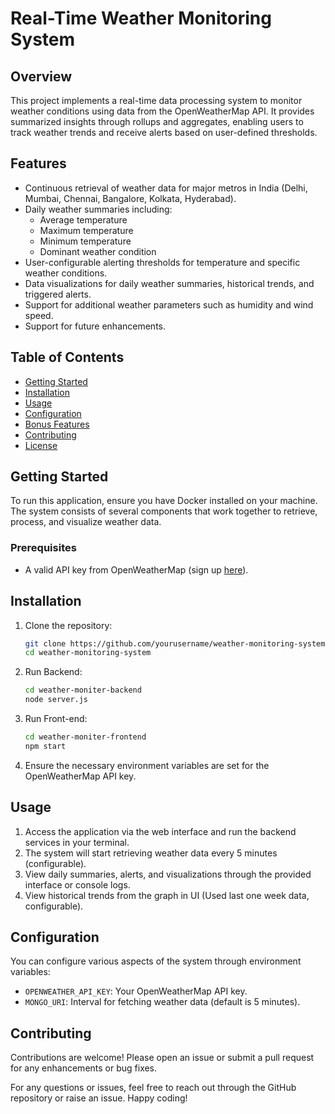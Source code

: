 # Real-Time Weather Monitoring System

## Overview
This project implements a real-time data processing system to monitor weather conditions using data from the OpenWeatherMap API. It provides summarized insights through rollups and aggregates, enabling users to track weather trends and receive alerts based on user-defined thresholds.

## Features
- Continuous retrieval of weather data for major metros in India (Delhi, Mumbai, Chennai, Bangalore, Kolkata, Hyderabad).
- Daily weather summaries including:
  - Average temperature
  - Maximum temperature
  - Minimum temperature
  - Dominant weather condition
- User-configurable alerting thresholds for temperature and specific weather conditions.
- Data visualizations for daily weather summaries, historical trends, and triggered alerts.
- Support for additional weather parameters such as humidity and wind speed.
- Support for future enhancements.

## Table of Contents
- [Getting Started](#getting-started)
- [Installation](#installation)
- [Usage](#usage)
- [Configuration](#configuration)
- [Bonus Features](#bonus-features)
- [Contributing](#contributing)
- [License](#license)

## Getting Started
To run this application, ensure you have Docker installed on your machine. The system consists of several components that work together to retrieve, process, and visualize weather data.

### Prerequisites
- A valid API key from OpenWeatherMap (sign up [here](https://openweathermap.org/)).

## Installation

1. Clone the repository:
   ```bash
   git clone https://github.com/yourusername/weather-monitoring-system.git
   cd weather-monitoring-system
   ```

2. Run Backend:
   ```bash
   cd weather-moniter-backend
   node server.js
   ```
3. Run Front-end:
   ```bash
   cd weather-moniter-frontend
   npm start
   ```

4. Ensure the necessary environment variables are set for the OpenWeatherMap API key.

## Usage

1. Access the application via the web interface  and run the backend services in your terminal.
2. The system will start retrieving weather data every 5 minutes (configurable).
3. View daily summaries, alerts, and visualizations through the provided interface or console logs.
4. View historical trends from the graph in UI (Used last one week data, configurable).

## Configuration

You can configure various aspects of the system through environment variables:

- `OPENWEATHER_API_KEY`: Your OpenWeatherMap API key.
- `MONGO_URI`: Interval for fetching weather data (default is 5 minutes).

## Contributing
Contributions are welcome! Please open an issue or submit a pull request for any enhancements or bug fixes.

<!-- ## License
This project is licensed under the MIT License

--- -->

For any questions or issues, feel free to reach out through the GitHub repository or raise an issue. Happy coding!